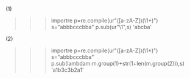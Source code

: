 (1)
>>>importre
>>>p=re.compile(ur"([a-zA-Z])(\1+)")
>>>s="abbbcccbba"
>>>p.sub(ur"\1",s)
'abcba'
>>>
(2)
>>>importre
>>>p=re.compile(ur"([a-zA-Z])(\1*)")
>>>s="abbbcccbba"
>>>p.sub(lambdam:m.group(1)+str(1+len(m.group(2))),s)
'a1b3c3b2a1'
